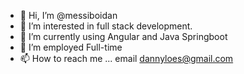- 👋 Hi, I’m @messiboidan
- 👀 I’m interested in full stack development.
- 🌱 I’m currently using Angular and Java Springboot
- 💞️ I’m employed Full-time
- 📫 How to reach me ... email dannyloes@gmail.com

<!---
messiboidan/messiboidan is a ✨ special ✨ repository because its `README.md` (this file) appears on your GitHub profile.
You can click the Preview link to take a look at your changes.
--->
